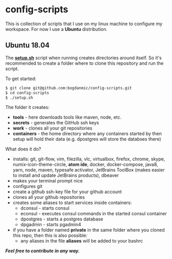 config-scripts
==============

This is collection of scripts that I use on my linux machine to configure my
workspace. For now I use a **Ubuntu** distribution.

Ubuntu 18.04
------------
The [**setup.sh**](setup.sh) script when running creates directories around itself.
So it's recommended to create a folder where to clone this repository and run the script.

To  get started:
 ```bash
 $ git clone git@github.com:bogdanmic/config-scripts.git
 $ cd config-scripts
 $ ./setup.sh
 ```

The folder it creates:
 - **tools** - here downloads tools like maven, node, etc.
 - **secrets** - generates the GitHub ssh keys
 - **work** - clones all your git repositories
 - **containers** - the home directory where any containers started by then
 setup will hold their data (e.g. dpostgres will store the databses there)

What does it do?
 - installs: git, git-flow, vim, filezilla, vlc, virtualbox, firefox, chrome,
 skype, numix-icon-theme-circle, **atom ide**, docker, docker-compose, java8, yarn,
 node, maven, typesafe activator, JetBrains ToolBox (makes easier to install and
 update JetBrains products), dbeaver
 - makes your terminal prompt nice
 - configures git
 - create a github ssh-key file for your github account
 - clones all your github repositories
 - creates some aliases to start services inside containers:
   - dconsul - starts consul
   - econsul - executes consul commands in the started consul container
   - dpostgres - starts a postgres database
   - dpgadmin - starts pgadmin4
 - if you have a folder named **private** in the same folder where you cloned
 this repo, then this is also possible:
   - any aliases in the file **aliases** will be added to your bashrc

***Feel free to contribute in any way.***
